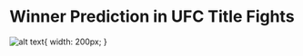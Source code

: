# Winner Prediction in UFC Title Fights
![alt text](https://soaldar.com/wp-content/uploads/2020/05/ultimate-fighting-championship-ufc-logo.png){ width: 200px; }
